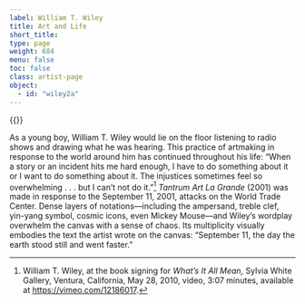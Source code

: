 ```yaml
---
label: William T. Wiley
title: Art and Life
short_title:
type: page
weight: 684
menu: false
toc: false
class: artist-page
object:
  - id: "wiley2a"
---
```


{{<q-figure id="wiley3a" >}}


As a young boy, William T. Wiley would lie on the floor listening to radio shows and drawing what he was hearing. This practice of artmaking in response to the world around him has continued throughout his life: “When a story or an incident hits me hard enough, I have to do something about it or I want to do something about it. The injustices sometimes feel so overwhelming . . . but I can’t not do it.”[^1] *Tantrum Art La Grande* (2001) was made in response to the September 11, 2001, attacks on the World Trade Center. Dense layers of notations—including the ampersand, treble clef, yin-yang symbol, cosmic icons, even Mickey Mouse—and Wiley’s wordplay overwhelm the canvas with a sense of chaos. Its multiplicity visually embodies the text the artist wrote on the canvas: “September 11, the day the earth stood still and went faster.”

[^1]: William T. Wiley, at the book signing for *What’s It All Mean,* Sylvia White Gallery, Ventura, California, May 28, 2010, video, 3:07 minutes, available at https://vimeo.com/12186017.
